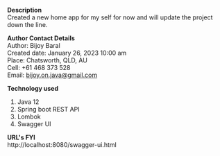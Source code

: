 **Description**<br/>
Created a new home app for my self for now and will update the project down the line.
<br/>

**Author Contact Details**<br/>
Author: Bijoy Baral<br/>
Created date: January 26, 2023 10:00 am<br/>
Place: Chatsworth, QLD, AU<br/>
Cell: +61 468 373 528<br/>
Email: bijoy.on.java@gmail.com<br/>

**Technology used**<br/>
1. Java 12
2. Spring boot REST API
3. Lombok
4. Swagger UI

**URL's FYI**<br/>
http://localhost:8080/swagger-ui.html <br/>


